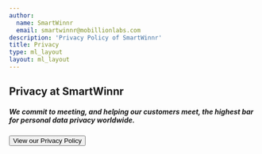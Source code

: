 ```yaml
---
author:
  name: SmartWinnr
  email: smartwinnr@mobillionlabs.com
description: 'Privacy Policy of SmartWinnr'
title: Privacy
type: ml_layout
layout: ml_layout
---
```

<section class="">
  <div class="padding50 ml-pure-white-background ">
    <div class="row  ">
      <div class="col-lg-12 ml_div_contents_in_center">
        <p>
          <h1 class="ml_text_bold">Privacy at SmartWinnr</h1>
        </p>
      </div>
      <div class="col-lg-12 ml_div_contents_in_center ml_line_height_2">
          <div class="col-lg-8 text-center">
           <p>
           <h5 class="ml_text_bold line-height1half">We commit to meeting, and helping our customers meet, the highest bar for personal data privacy worldwide.</h5>
        </p>
          </div>     
      </div>
         <div class="col-lg-12 ml_div_contents_in_center ">
          <a href="/trust/privacy-policy"><button class="privacy-button">View our Privacy Policy</button></a>
          </div>     
      </div>
    </div>
  </div>
</section>